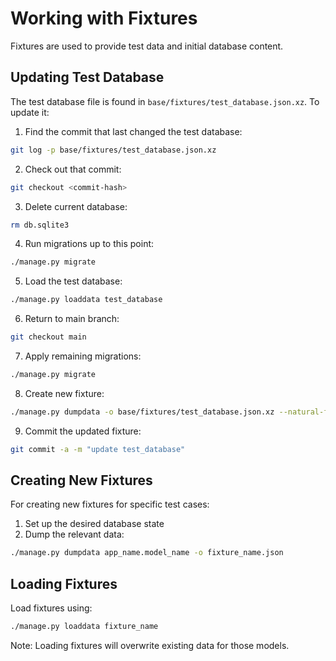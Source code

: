 # Working with Fixtures

Fixtures are used to provide test data and initial database content.

## Updating Test Database

The test database file is found in `base/fixtures/test_database.json.xz`. To update it:

1. Find the commit that last changed the test database:
```bash
git log -p base/fixtures/test_database.json.xz
```

2. Check out that commit:
```bash
git checkout <commit-hash>
```

3. Delete current database:
```bash
rm db.sqlite3
```

4. Run migrations up to this point:
```bash
./manage.py migrate
```

5. Load the test database:
```bash
./manage.py loaddata test_database
```

6. Return to main branch:
```bash
git checkout main
```

7. Apply remaining migrations:
```bash
./manage.py migrate
```

8. Create new fixture:
```bash
./manage.py dumpdata -o base/fixtures/test_database.json.xz --natural-foreign --natural-primary
```

9. Commit the updated fixture:
```bash
git commit -a -m "update test_database"
```

## Creating New Fixtures

For creating new fixtures for specific test cases:

1. Set up the desired database state
2. Dump the relevant data:
```bash
./manage.py dumpdata app_name.model_name -o fixture_name.json
```

## Loading Fixtures

Load fixtures using:
```bash
./manage.py loaddata fixture_name
```

Note: Loading fixtures will overwrite existing data for those models.
